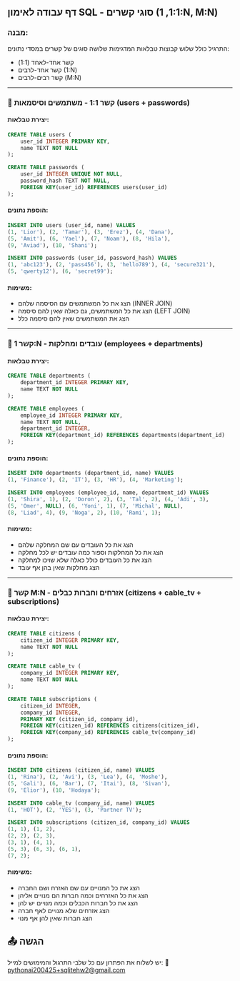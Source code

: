 ## דף עבודה לאימון SQL - סוגי קשרים (1:1, 1\:N, M\:N)

### מבנה:

התרגיל כולל שלוש קבוצות טבלאות המדגימות שלושה סוגים של קשרים במסדי נתונים:

* קשר אחד-לאחד (1:1)
* קשר אחד-לרבים (1\:N)
* קשר רבים-לרבים (M\:N)

---

### 🔹 קשר 1:1 - משתמשים וסיסמאות (users + passwords)

#### יצירת טבלאות:

```sql
CREATE TABLE users (
    user_id INTEGER PRIMARY KEY,
    name TEXT NOT NULL
);

CREATE TABLE passwords (
    user_id INTEGER UNIQUE NOT NULL,
    password_hash TEXT NOT NULL,
    FOREIGN KEY(user_id) REFERENCES users(user_id)
);
```

#### הוספת נתונים:

```sql
INSERT INTO users (user_id, name) VALUES
(1, 'Lior'), (2, 'Tamar'), (3, 'Erez'), (4, 'Dana'),
(5, 'Amit'), (6, 'Yael'), (7, 'Noam'), (8, 'Hila'),
(9, 'Aviad'), (10, 'Shani');

INSERT INTO passwords (user_id, password_hash) VALUES
(1, 'abc123'), (2, 'pass456'), (3, 'hello789'), (4, 'secure321'),
(5, 'qwerty12'), (6, 'secret99');
```

#### משימות:

* הצג את כל המשתמשים עם הסיסמה שלהם (INNER JOIN)
* הצג את כל המשתמשים, גם כאלה שאין להם סיסמה (LEFT JOIN)
* הצג את המשתמשים שאין להם סיסמה כלל

---

### 🔹 קשר 1\:N - עובדים ומחלקות (employees + departments)

#### יצירת טבלאות:

```sql
CREATE TABLE departments (
    department_id INTEGER PRIMARY KEY,
    name TEXT NOT NULL
);

CREATE TABLE employees (
    employee_id INTEGER PRIMARY KEY,
    name TEXT NOT NULL,
    department_id INTEGER,
    FOREIGN KEY(department_id) REFERENCES departments(department_id)
);
```

#### הוספת נתונים:

```sql
INSERT INTO departments (department_id, name) VALUES
(1, 'Finance'), (2, 'IT'), (3, 'HR'), (4, 'Marketing');

INSERT INTO employees (employee_id, name, department_id) VALUES
(1, 'Shira', 1), (2, 'Doron', 2), (3, 'Tal', 2), (4, 'Adi', 3),
(5, 'Omer', NULL), (6, 'Yoni', 1), (7, 'Michal', NULL),
(8, 'Liad', 4), (9, 'Noga', 2), (10, 'Rami', 1);
```

#### משימות:

* הצג את כל העובדים עם שם המחלקה שלהם
* הצג את כל המחלקות וספור כמה עובדים יש לכל מחלקה
* הצג את כל העובדים כולל כאלה שלא שויכו למחלקה
* הצג מחלקות שאין בהן אף עובד

---

### 🔹 קשר M\:N - אזרחים וחברות כבלים (citizens + cable\_tv + subscriptions)

#### יצירת טבלאות:

```sql
CREATE TABLE citizens (
    citizen_id INTEGER PRIMARY KEY,
    name TEXT NOT NULL
);

CREATE TABLE cable_tv (
    company_id INTEGER PRIMARY KEY,
    name TEXT NOT NULL
);

CREATE TABLE subscriptions (
    citizen_id INTEGER,
    company_id INTEGER,
    PRIMARY KEY (citizen_id, company_id),
    FOREIGN KEY(citizen_id) REFERENCES citizens(citizen_id),
    FOREIGN KEY(company_id) REFERENCES cable_tv(company_id)
);
```

#### הוספת נתונים:

```sql
INSERT INTO citizens (citizen_id, name) VALUES
(1, 'Rina'), (2, 'Avi'), (3, 'Lea'), (4, 'Moshe'),
(5, 'Gali'), (6, 'Bar'), (7, 'Itai'), (8, 'Sivan'),
(9, 'Elior'), (10, 'Hodaya');

INSERT INTO cable_tv (company_id, name) VALUES
(1, 'HOT'), (2, 'YES'), (3, 'Partner TV');

INSERT INTO subscriptions (citizen_id, company_id) VALUES
(1, 1), (1, 2),
(2, 2), (2, 3),
(3, 1), (4, 1),
(5, 3), (6, 3), (6, 1),
(7, 2);
```

#### משימות:

* הצג את כל המנויים עם שם האזרח ושם החברה
* הצג את כל האזרחים וכמה חברות הם מנויים אליהן
* הצג את כל חברות הכבלים וכמה מנויים יש להן
* הצג אזרחים שלא מנויים לאף חברה
* הצג חברות שאין להן אף מנוי

## 📤 הגשה

יש לשלוח את הפתרון עם כל שלבי התרגול והמימושים למייל:
📧 [pythonai200425+sqlitehw2@gmail.com](mailto:pythonai200425+sqlitehw4@gmail.com)
